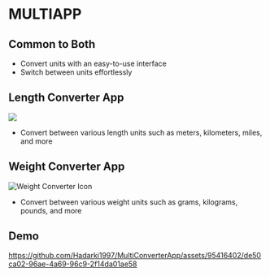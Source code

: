 # MULTIAPP

## Common to Both
- Convert units with an easy-to-use interface
- Switch between units effortlessly

## Length Converter App
![](https://i.imgur.com/IURpf9B.png)

- Convert between various length units such as meters, kilometers, miles, and more

## Weight Converter App

![Weight Converter Icon](https://i.imgur.com/9yZvcHT.png)

- Convert between various weight units such as grams, kilograms, pounds, and more


## Demo



https://github.com/Hadarki1997/MultiConverterApp/assets/95416402/de50ca02-96ae-4a69-96c9-2f14da01ae58

